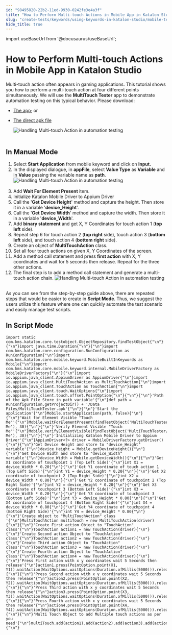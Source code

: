 ```yaml
---
id: "98495820-22b2-11ed-9930-0242fe3e4a3f"
title: "How to Perform Multi-touch Actions in Mobile App in Katalon Studio"
slug: "create-tests/keywords/using-keywords-in-katalon-studio/mobile-testing/how-to-perform-multi-touch-actions-in-mobile-app-in-katalon-studio"
hide_title: true
---
```

import useBaseUrl from '@docusaurus/useBaseUrl';


# <a id="id" class="anchor_top_offset"/><a id="ariaid-title1" class="anchor_top_offset"/>How to Perform Multi-touch Actions in Mobile App in <span xmlns="http://www.w3.org/1999/xhtml" className="ph">Katalon Studio</span> 

<p xmlns="http://www.w3.org/1999/xhtml" className="p">Multi-touch action often appears in gaming applications. This   tutorial shows you how to perform a multi-touch action at four   different points simultaneously. We will use the <strong className="ph b">MultiTouch     Tester</strong> app to demonstrate automation testing on this   typical behavior. Please download:</p> 
<ul xmlns="http://www.w3.org/1999/xhtml" className="ul"><li className="li">     <a className="xref j-external-link" href="https://play.google.com/store/apps/details?id=com.the511plus.MultiTouchTester" target="_blank">The       app</a>; or</li><li className="li">     <p className="p">       <a className="xref j-external-link" href="https://www.appsapk.com/multitouch-tester/" target="_blank">The direct         apk file</a>     </p>     <p className="p">       <img className="image" src={useBaseUrl("https://github.com/katalon-studio/docs-images/raw/master/katalon-studio/tutorials/handle_multi_touch_action/Handling-Multi-touch-Action.png")} alt="Handling Multi-touch Action in automation testing" /><br /><br />     </p>   </li></ul> 
    

## <a id="id_1" class="anchor_top_offset"/>In Manual Mode

    
      
<ol xmlns="http://www.w3.org/1999/xhtml" className="ol">   <li className="li">Select <strong className="ph b">Start Application</strong> from mobile keyword     and click on <strong className="ph b">Input.</strong>   </li>   <li className="li">In the displayed dialogue, in <strong className="ph b">appFile</strong>, select     <strong className="ph b">Value Type</strong> as <strong className="ph b">Variable</strong> and in     <strong className="ph b">Value</strong> passing the variable name as     <strong className="ph b">path</strong>. <img className="image" src={useBaseUrl("https://github.com/katalon-studio/docs-images/raw/master/katalon-studio/tutorials/handle_multi_touch_action/Handling-Multi-touch-Action-1.png")} alt="Handling Multi-touch Action in automation testing" /><br /><br />   </li>   <li className="li">Add <strong className="ph b">Wait For Element Present</strong> item.</li>   <li className="li">Initialize Katalon Mobile Driver to Appium Driver</li>   <li className="li">Call the '<strong className="ph b">Get Device Height</strong>' method and     capture the height. Then store it in a variable     '<strong className="ph b">device_Height</strong>'.</li>   <li className="li">Call the '<strong className="ph b">Get Device Width</strong>' method and capture     the width. Then store it in a variable     '<strong className="ph b">device_Width</strong>'.</li>   <li className="li">Add <strong className="ph b">binary statement</strong> and get X, Y Coordinates     for touch action 1 (<strong className="ph b">top left</strong> side).</li>   <li className="li">Repeat step 6 for touch action 2 (<strong className="ph b">top right</strong>     side), touch action 3 (<strong className="ph b">bottom left</strong> side), and     touch action 4 (<strong className="ph b">bottom right</strong> side).</li>   <li className="li">Create an object of <strong className="ph b">MultiTouchAction</strong>     class.</li>   <li className="li">Set all four touch actions on given X, Y Coordinates of the     screen.</li>   <li className="li">Add a method call statement and press <strong className="ph b">first       action</strong> with X, Y coordinates and wait for 5 seconds then     release. Repeat for the three other actions.</li>   <li className="li">The final step is to add a method call statement and generate a     multi-touch action chain. <img className="image" src={useBaseUrl("https://github.com/katalon-studio/docs-images/raw/master/katalon-studio/tutorials/handle_multi_touch_action/Handling-Multi-touch-Action-2.png")} alt="Handling Multi-touch Action in automation testing" /><br /><br />   </li> </ol> 
      
<p xmlns="http://www.w3.org/1999/xhtml" className="p">As you can see from the step-by-step guide above, there are   repeated steps that would be easier to create in <strong className="ph b">Script     Mode</strong>. Thus, we suggest the users utilize this feature   where one can quickly automate the test scenario and easily manage   test scripts.</p> 
    
  
    

## <a id="id_2" class="anchor_top_offset"/>In Script Mode

    
              
<pre xmlns="http://www.w3.org/1999/xhtml" className="pre codeblock"><code>import static com.kms.katalon.core.testobject.ObjectRepository.findTestObject{"\n"}{"\n"}import java.time.Duration{"\n"}{"\n"}import com.kms.katalon.core.configuration.RunConfiguration as RunConfiguration{"\n"}import com.kms.katalon.core.mobile.keyword.MobileBuiltInKeywords as Mobile{"\n"}import com.kms.katalon.core.mobile.keyword.internal.MobileDriverFactory as MobileDriverFactory{"\n"}{"\n"}import io.appium.java_client.AppiumDriver as AppiumDriver{"\n"}import io.appium.java_client.MultiTouchAction as MultiTouchAction{"\n"}import io.appium.java_client.TouchAction as TouchAction{"\n"}import io.appium.java_client.touch.WaitOptions{"\n"}import io.appium.java_client.touch.offset.PointOption{"\n"}{"\n"}{"\n"}'Path of the Apk File Store in path variable'{"\n"}def path = RunConfiguration.getProjectDir() + '/Data Files/MultiTouchTester.apk'{"\n"}{"\n"}'Start the application'{"\n"}Mobile.startApplication(path, false){"\n"}{"\n"}'Wait for Element Visible "Touch Me"'{"\n"}Mobile.waitForElementPresent(findTestObject('MultiTouchTester/text_Touch Me'), 30){"\n"}{"\n"}'Verify Element Visible "Touch Me"'{"\n"}Mobile.verifyElementVisible(findTestObject('MultiTouchTester/text_Touch Me'), 30){"\n"}{"\n"}'Initializing Katalon Mobile Driver to Appium Driver'{"\n"}AppiumDriver&lt;?&gt; driver = MobileDriverFactory.getDriver(){"\n"}{"\n"}'Get Device Height and store to "device_Height" variable'{"\n"}device_Height = Mobile.getDeviceHeight(){"\n"}{"\n"}'Get Device Width and store to "device_Width" variable'{"\n"}device_Width = Mobile.getDeviceWidth(){"\n"}{"\n"}'Get X1 coordinate of touchpoint 1 (Top Left Side)'{"\n"}int X1 = device_Width * 0.20{"\n"}{"\n"}'Get Y1 coordinate of touch action 1 (Top Left Side)'{"\n"}int Y1 = device_Height * 0.20{"\n"}{"\n"}'Get X2 coordinate of touchpoint 2 (Top Right Side)'{"\n"}int X2 = device_Width * 0.80{"\n"}{"\n"}'Get Y2 coordinate of touchpoint 2 (Top Right Side)'{"\n"}int Y2 = device_Height * 0.20{"\n"}{"\n"}'Get X3 coordinate of touchpoint 3 (Bottom Left Side)'{"\n"}int X3 = device_Width * 0.20{"\n"}{"\n"}'Get Y3 coordinate of touchpoint 3 (Bottom Left Side)'{"\n"}int Y3 = device_Height * 0.80{"\n"}{"\n"}'Get X4 coordinate of touchpoint 4 (Bottom Right Side)'{"\n"}int X4 = device_Width * 0.80{"\n"}{"\n"}'Get Y4 coordinate of touchpoint 4 (Bottom Right Side)'{"\n"}int Y4 = device_Height * 0.80{"\n"}{"\n"}'Create object to "MultiTouchAction" class '{"\n"}MultiTouchAction multiTouch = new MultiTouchAction(driver){"\n"}{"\n"}'Create First action Object to "TouchAction" class'{"\n"}TouchAction action1 = new TouchAction(driver){"\n"}{"\n"}'Create Second action Object to "TouchAction" class'{"\n"}TouchAction action2 = new TouchAction(driver){"\n"}{"\n"}'Create Third action Object to "TouchAction" class'{"\n"}TouchAction action3 = new TouchAction(driver){"\n"}{"\n"}'Create Fourth action Object to "TouchAction" class'{"\n"}TouchAction action4 = new TouchAction(driver){"\n"}{"\n"}'Press First action with x y coordinates wait 5 Seconds then release'{"\n"}action1.press(PointOption.point(X1, Y1)).waitAction(WaitOptions.waitOptions(Duration.ofMillis(5000))).release(){"\n"}{"\n"}'Press Second action with x y coordinates wait 5 Seconds then release'{"\n"}action2.press(PointOption.point(X2, Y2)).waitAction(WaitOptions.waitOptions(Duration.ofMillis(5000))).release(){"\n"}{"\n"}'Press Third action with x y coordinates wait 5 Seconds then release'{"\n"}action3.press(PointOption.point(X3, Y3)).waitAction(WaitOptions.waitOptions(Duration.ofMillis(5000))).release(){"\n"}{"\n"}'Press Fourth action with x y coordinates wait 5 Seconds then release'{"\n"}action4.press(PointOption.point(X4, Y4)).waitAction(WaitOptions.waitOptions(Duration.ofMillis(5000))).release(){"\n"}{"\n"}'Multi Touch Object to add Multiple touch actions as per you need'{"\n"}multiTouch.add(action1).add(action2).add(action3).add(action4).perform(){"\n"}</code></pre> 
          
  
